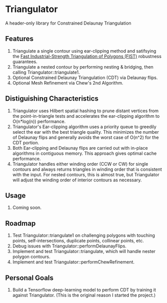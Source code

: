 # Triangulator
A header-only library for Constrained Delaunay Triangulation


## Features

1. Triangulate a single contour using ear-clipping method and satifsying the [Fast Industrial-Strength Triangulation of Polygons (FIST)](http://www.cosy.sbg.ac.at/~held/projects/triang/triang.html) robustness guarantees.
2. Triangulate a nested contour by performing nesting & bridging, then calling Triangulator::triangulate1.
3. Optional Constrained Delaunay Triangulation (CDT) via Delaunay flips.
4. Optional Mesh Refinement via Chew's 2nd Algorithm.


## Distiguishing Characteristics

1. Triangulator uses Hilbert spatial hashing to prune distant vertices from the point-in-triangle tests and accelerates the ear-clipping algorithm to O(n*log(n)) performance.
2. Triangulator's Ear-clipping algorithm uses a priority queue to greedily select the ear with the best triangle quality.  This minimizes the number of Delaunay flips and generally avoids the worst case of O(n^2) for the CDT portion.
3. Both Ear-clipping and Delaunay flips are carried out with in-place algorithms in contiguous memory.  This approach gives optimal cache performance.
4. Triangulator handles either winding order (CCW or CW) for single contours and always returns triangles in winding order that is consistent with the input.  For nested contours, this is almost true, but Triangulator will adjust the winding order of interior contours as necessary.


## Usage

1. Coming soon.


## Roadmap

1. Test Triangulator::triangulate1 on challenging polygons with touching points, self-intersections, duplicate points, collinear points, etc.
2. Debug issues with Triangulator::performDelaunayFlips.
3. Implement and test Triangulator::triangulate, which will handle nester polygon contours.
4. Implement and test Triangulator::performChewRefinement.


## Personal Goals

1. Build a Tensorflow deep-learning model to perform CDT by training it against Triangulator.  (This is the original reason I started the project.)

